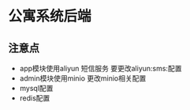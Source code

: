 # 公寓系统后端 

## 注意点
 - app模块使用aliyun 短信服务 要更改aliyun:sms:配置
 - admin模块使用minio 更改minio相关配置
 - mysql配置
 - redis配置
   
